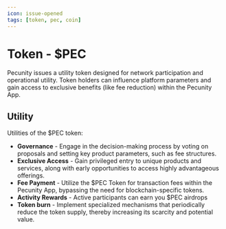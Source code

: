 ```yaml
---
icon: issue-opened
tags: [token, pec, coin]
---
```

# Token - $PEC

Pecunity issues a utility token designed for network participation and operational utility. Token holders can influence platform parameters and gain access to exclusive benefits (like fee reduction) within the Pecunity App.

## Utility
Utilities of the $PEC token:
- **Governance** - Engage in the decision-making process by voting on proposals and setting key product parameters, such as fee structures.
- **Exclusive Access** - Gain privileged entry to unique products and services, along with early opportunities to access highly advantageous offerings.
- **Fee Payment** - Utilize the $PEC Token for transaction fees within the Pecunity App, bypassing the need for blockchain-specific tokens.
- **Activity Rewards** - Active participants can earn you $PEC airdrops
- **Token burn** - Implement specialized mechanisms that periodically reduce the token supply, thereby increasing its scarcity and potential value.